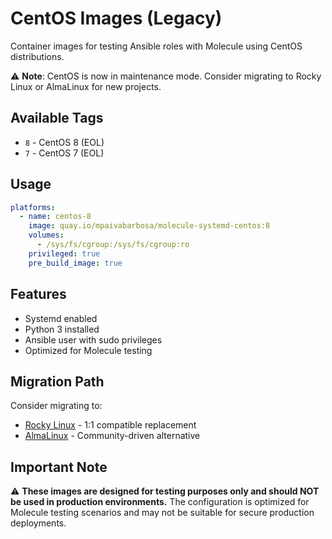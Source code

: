 # CentOS Images (Legacy)

Container images for testing Ansible roles with Molecule using CentOS distributions.

⚠️ **Note**: CentOS is now in maintenance mode. Consider migrating to Rocky Linux or AlmaLinux for new projects.

## Available Tags

- `8` - CentOS 8 (EOL)
- `7` - CentOS 7 (EOL)

## Usage

```yaml
platforms:
  - name: centos-8
    image: quay.io/mpaivabarbosa/molecule-systemd-centos:8
    volumes:
      - /sys/fs/cgroup:/sys/fs/cgroup:ro
    privileged: true
    pre_build_image: true
```

## Features

- Systemd enabled
- Python 3 installed
- Ansible user with sudo privileges
- Optimized for Molecule testing

## Migration Path

Consider migrating to:
- [Rocky Linux](../rockylinux/) - 1:1 compatible replacement
- [AlmaLinux](../almalinux/) - Community-driven alternative

## Important Note

⚠️ **These images are designed for testing purposes only and should NOT be used in production environments.** The configuration is optimized for Molecule testing scenarios and may not be suitable for secure production deployments.